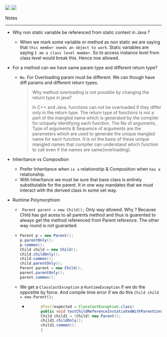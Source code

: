 ![](https://img.shields.io/static/v1?label=Author&message=Rohit+Chaudhari&color=339933&logo=Apache)
![](https://img.shields.io/static/v1?label=Java&message=8&color=27AE60&logo=Java)

Notes

----------------------------------------------------

- Why non static variable be referenced from static context in Java ?
    - When we mark some variable or method as non static we are saying that `this member needs an object to work`. Static variables are saying `I am a class level member`. So to access instance level from class level would break this. Hence noe allowed.
      

- For a method can we have same param type and different return type?
    - `No`. For Overloading param must be different. We can though have diff params and different 
      return types.
      > Why method overloading is not possible by changing the return type in java?
      >
      > In C++ and Java, functions can not be overloaded if they differ only in the return type. 
      The return type of functions is not a part of the mangled name which is generated by the compiler for uniquely identifying each function. The No of arguments, Type of arguments & Sequence of arguments are the parameters which are used to generate the unique mangled name for each function. It is on the basis of these unique mangled names that compiler can understand which function to call even if the names are same(overloading).

- Inheritance vs Composition
    - Prefer Inheritance when `is a` relationship & Composition when `has a` relationship.
    - With Inheritance we must be sure that base class is entirely substitutable for the parent. 
      It in one way mandates that we must interact with the derived class in some set way.
      
- Runtime Polymorphism
    - ` Parent parent = new Child();` Only way allowed. Why ? Because Child has got acess to all 
      parents method and thus is guarented to always get the method referenced from Parent 
      reference. The other way round is not guaranted.
    - ```java
      Parent p = new Parent();
      p.parentOnly();
      p.common();
      Child child = new Child();
      child.childOnly();
      child.common();
      child.parentOnly();
      Parent parent = new Child();
      parent.parentOnly();
      parent.common();
      ```
    - We get a `ClassCastException` a `RuntimeException` if we do the oppostite by force. And 
      compile time error if we do this `Child child = new Parent();`
      - ```java
              @Test(expected = ClassCastException.class)
              public void testChildReferenceInstatiatedWithParentConstructor() {
              Child child1 = (Child) new Parent();
              child1.childOnly();
              child1.common();
              }
        ```
      
